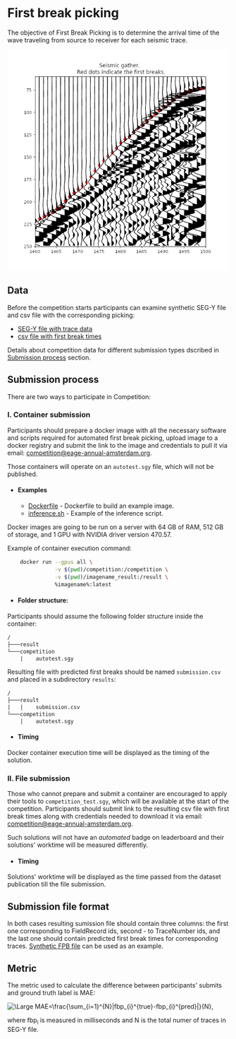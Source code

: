 #  First break picking

The objective of First Break Picking is to determine the arrival time of the wave traveling from source to receiver for each seismic trace.

<img src="./imgs/fbp.png" alt="FBP example" width="500"/>

## Data

Before the competition starts participants can examine synthetic SEG-Y file and csv file with the corresponding picking:

- [SEG-Y file with trace data](./data/example_prestack.sgy)
- [csv file with first break times](./data/example_picking.csv)

Details about competition data for different submission types dscribed in [Submission process](#Submission-process) section.
## Submission process

There are two ways to participate in Competition:

### **I. Container submission**
Participants should prepare a docker image with all the necessary software and scripts required for automated first break picking, upload image to a docker registry and submit the link to the image and credentials to pull it via email: [competition@eage-annual-amsterdam.org](mailto:competition@eage-annual-amsterdam.org).

Those containers will operate on an `autotest.sgy` file, which will not be published.

* #### Examples
	- [Dockerfile](../Dockerfile) - Dockerfile to build an example image.
	- [inference.sh](../inference.sh) - Example of the inference script.

Docker images are going to be run on a server with 64 GB of RAM, 512 GB of storage, and 1 GPU with NVIDIA driver version 470.57.

Example of container execution command:
```bash
    docker run --gpus all \
               -v $(pwd)/competition:/competition \
               -v $(pwd)/imagename_result:/result \
               %imagename%:latest
```

* #### Folder structure:
Participants should assume the following folder structure inside the container:
```
/
├───result
└───competition
    |    autotest.sgy
```

Resulting file with predicted first breaks should be named `submission.csv` and placed in a subdirectory `results`:

```
/
├───result
|   |    submission.csv
└───competition
    |    autotest.sgy
```

* #### Timing

Docker container execution time will be displayed as the timing of the solution.

### **II. File submission**

Those who cannot prepare and submit a container are encouraged to apply their tools to `competition_test.sgy`, which will be available at the start of the competition. Participants should submit link to the resulting csv file with first break times along with credentials needed to download it via email: [competition@eage-annual-amsterdam.org](mailto:competition@eage-annual-amsterdam.org).

Such solutions will not have an *automated* badge on leaderboard and their solutions' worktime will be measured differently.

* #### Timing

Solutions' worktime will be displayed as the time passed from the dataset publication till the file submission.

## Submission file format
In both cases resulting sumission file should contain three columns: the first one corresponding to FieldRecord ids, second - to TraceNumber ids, and the last one should contain predicted first break times for corresponding traces. [Synthetic FPB file](./data/example_picking.csv) can be used as an example.

## Metric

The metric used to calculate the difference between participants' submits and ground truth label is MAE:

![\Large MAE=\frac{\sum_{i=1}^{N}|fbp_{i}^{true}-fbp_{i}^{pred}|}{N}](https://latex.codecogs.com/png.image?\dpi{110}&space;\bg_white&space;\Large&space;MAE=\frac{1}{N}&space;\sum_{i=1}^{N}|fbp_{i}^{true}-fbp_{i}^{pred}|),


where fbp<sub>i</sub> is measured in milliseconds and N is the total numer of traces in SEG-Y file.
